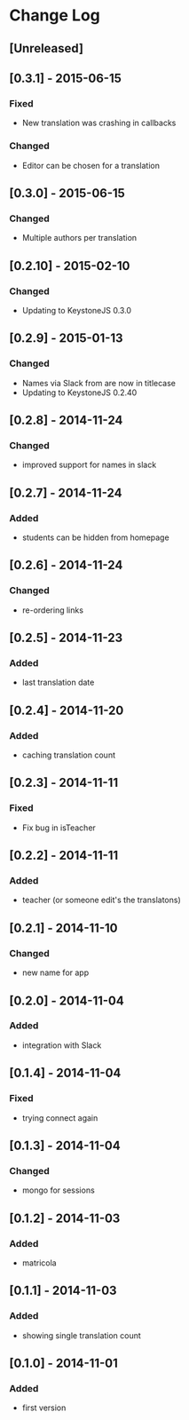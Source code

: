 # Change Log

## [Unreleased]

## [0.3.1] - 2015-06-15
### Fixed
- New translation was crashing in callbacks

### Changed
- Editor can be chosen for a translation

## [0.3.0] - 2015-06-15
### Changed
- Multiple authors per translation

## [0.2.10] - 2015-02-10
### Changed
- Updating to KeystoneJS 0.3.0

## [0.2.9] - 2015-01-13
### Changed
- Names via Slack from are now in titlecase
- Updating to KeystoneJS 0.2.40

## [0.2.8] - 2014-11-24
### Changed
- improved support for names in slack

## [0.2.7] - 2014-11-24
### Added
- students can be hidden from homepage

## [0.2.6] - 2014-11-24
### Changed
- re-ordering links

## [0.2.5] - 2014-11-23
### Added
- last translation date

## [0.2.4] - 2014-11-20
### Added
- caching translation count

## [0.2.3] - 2014-11-11
### Fixed
- Fix bug in isTeacher

## [0.2.2] - 2014-11-11
### Added
- teacher (or someone edit's the translatons)

## [0.2.1] - 2014-11-10
### Changed
- new name for app

## [0.2.0] - 2014-11-04
### Added
- integration with Slack

## [0.1.4] - 2014-11-04
### Fixed
- trying connect again

## [0.1.3] - 2014-11-04
### Changed
- mongo for sessions

## [0.1.2] - 2014-11-03
### Added
- matricola

## [0.1.1] - 2014-11-03
### Added
- showing single translation count

## [0.1.0] - 2014-11-01
### Added
- first version
